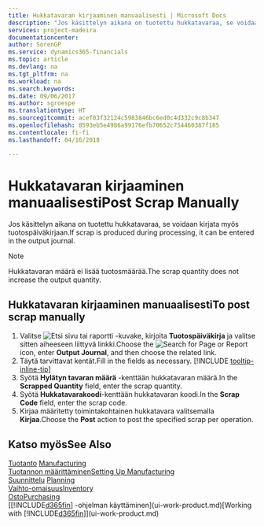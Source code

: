 ```yaml
---
title: Hukkatavaran kirjaaminen manuaalisesti | Microsoft Docs
description: "Jos käsittelyn aikana on tuotettu hukkatavaraa, se voidaan syöttää myös tuotospäiväkirjaan. Huomaa, että hukkatavaran määrä ei lisää tuotosmäärää."
services: project-madeira
documentationcenter: 
author: SorenGP
ms.service: dynamics365-financials
ms.topic: article
ms.devlang: na
ms.tgt_pltfrm: na
ms.workload: na
ms.search.keywords: 
ms.date: 09/06/2017
ms.author: sgroespe
ms.translationtype: HT
ms.sourcegitcommit: acef03f32124c5983846bc6ed0c4d332c9c8b347
ms.openlocfilehash: 8593eb5e4986a99176efb70652c754460387f185
ms.contentlocale: fi-fi
ms.lasthandoff: 04/16/2018

---
```

# <a name="post-scrap-manually"></a><span data-ttu-id="e610e-104">Hukkatavaran kirjaaminen manuaalisesti</span><span class="sxs-lookup"><span data-stu-id="e610e-104">Post Scrap Manually</span></span>
<span data-ttu-id="e610e-105">Jos käsittelyn aikana on tuotettu hukkatavaraa, se voidaan kirjata myös tuotospäiväkirjaan.</span><span class="sxs-lookup"><span data-stu-id="e610e-105">If scrap is produced during processing, it can be entered in the output journal.</span></span> 

> [!NOTE]
> <span data-ttu-id="e610e-106">Hukkatavaran määrä ei lisää tuotosmäärää.</span><span class="sxs-lookup"><span data-stu-id="e610e-106">The scrap quantity does not increase the output quantity.</span></span>  

## <a name="to-post-scrap-manually"></a><span data-ttu-id="e610e-107">Hukkatavaran kirjaaminen manuaalisesti</span><span class="sxs-lookup"><span data-stu-id="e610e-107">To post scrap manually</span></span>  
1. <span data-ttu-id="e610e-108">Valitse ![Etsi sivu tai raportti](media/ui-search/search_small.png "Etsi sivu tai raportti -kuvake") -kuvake, kirjoita **Tuotospäiväkirja** ja valitse sitten aiheeseen liittyvä linkki.</span><span class="sxs-lookup"><span data-stu-id="e610e-108">Choose the ![Search for Page or Report](media/ui-search/search_small.png "Search for Page or Report icon") icon, enter **Output Journal**, and then choose the related link.</span></span>  
2. <span data-ttu-id="e610e-109">Täytä tarvittavat kentät.</span><span class="sxs-lookup"><span data-stu-id="e610e-109">Fill in the fields as necessary.</span></span> [!INCLUDE [tooltip-inline-tip](includes/tooltip-inline-tip_md.md)]  
3. <span data-ttu-id="e610e-110">Syötä **Hylätyn tavaran määrä** -kenttään hukkatavaran määrä.</span><span class="sxs-lookup"><span data-stu-id="e610e-110">In the **Scrapped Quantity** field, enter the scrap quantity.</span></span>  
4. <span data-ttu-id="e610e-111">Syötä **Hukkatavarakoodi**-kenttään hukkatavaran koodi.</span><span class="sxs-lookup"><span data-stu-id="e610e-111">In the **Scrap Code** field, enter the scrap code.</span></span>  
5. <span data-ttu-id="e610e-112">Kirjaa määritetty toimintakohtainen hukkatavara valitsemalla **Kirjaa**.</span><span class="sxs-lookup"><span data-stu-id="e610e-112">Choose the **Post** action to post the specified scrap per operation.</span></span>  

## <a name="see-also"></a><span data-ttu-id="e610e-113">Katso myös</span><span class="sxs-lookup"><span data-stu-id="e610e-113">See Also</span></span>  
<span data-ttu-id="e610e-114">[Tuotanto](production-manage-manufacturing.md)  </span><span class="sxs-lookup"><span data-stu-id="e610e-114">[Manufacturing](production-manage-manufacturing.md)  </span></span>  
[<span data-ttu-id="e610e-115">Tuotannon määrittäminen</span><span class="sxs-lookup"><span data-stu-id="e610e-115">Setting Up Manufacturing</span></span>](production-configure-production-processes.md)  
<span data-ttu-id="e610e-116">[Suunnittelu](production-planning.md)    </span><span class="sxs-lookup"><span data-stu-id="e610e-116">[Planning](production-planning.md)    </span></span>  
[<span data-ttu-id="e610e-117">Vaihto-omaisuus</span><span class="sxs-lookup"><span data-stu-id="e610e-117">Inventory</span></span>](inventory-manage-inventory.md)  
[<span data-ttu-id="e610e-118">Osto</span><span class="sxs-lookup"><span data-stu-id="e610e-118">Purchasing</span></span>](purchasing-manage-purchasing.md)  
<span data-ttu-id="e610e-119">[[!INCLUDE[d365fin](includes/d365fin_md.md)] -ohjelman käyttäminen](ui-work-product.md)</span><span class="sxs-lookup"><span data-stu-id="e610e-119">[Working with [!INCLUDE[d365fin](includes/d365fin_md.md)]](ui-work-product.md)</span></span>

